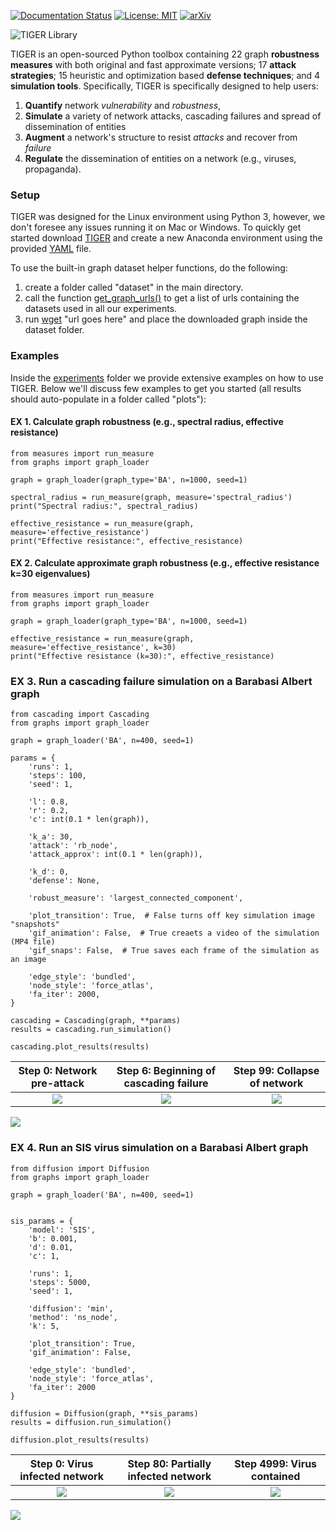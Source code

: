 [![Documentation Status](https://readthedocs.org/projects/graph-tiger/badge/?version=latest)](https://graph-tiger.readthedocs.io/en/latest/?badge=latest)
[![License: MIT](https://img.shields.io/badge/License-MIT-yellow.svg)](https://opensource.org/licenses/MIT)
[![arXiv](https://img.shields.io/badge/arXiv-2006.05648-<COLOR>.svg)](https://arxiv.org/pdf/2006.05648.pdf)


![TIGER Library](images/TIGER.jpg)

TIGER is an open-sourced Python toolbox containing 22 graph **robustness measures** with both original and fast 
approximate versions; 17 **attack strategies**; 15 heuristic and optimization based **defense techniques**; and 4 **simulation tools**.
Specifically, TIGER is specifically designed to help users:

1. **Quantify** network *vulnerability* and *robustness*, 
2. **Simulate** a variety of network attacks, cascading failures and spread of dissemination of entities
3. **Augment** a network's structure to resist *attacks* and recover from *failure* 
4. **Regulate** the dissemination of entities on a network (e.g., viruses, propaganda). 


### Setup
TIGER was designed for the Linux environment using Python 3, however, we don't foresee any issues running
it on Mac or Windows. 
To quickly get started download [TIGER](https://github.com/safreita1/TIGER.git) and create a new Anaconda environment using the provided 
[YAML](environment.yml) file.

To use the built-in graph dataset helper functions, do the following:
1. create a folder called "dataset" in the main directory.
2. call the function [get_graph_urls()](graphs.py) to get a list of urls containing the datasets used in all our
experiments.
3. run [wget](https://www.gnu.org/software/wget/) "url goes here" and place the downloaded graph inside the dataset folder.


### Examples
Inside the [experiments](experiments) folder we provide extensive examples on how to use TIGER.
Below we'll discuss few examples to get you started (all results should auto-populate in a folder called "plots"):


#### EX 1. Calculate graph robustness (e.g., spectral radius, effective resistance)
    from measures import run_measure
    from graphs import graph_loader
    
    graph = graph_loader(graph_type='BA', n=1000, seed=1)
    
    spectral_radius = run_measure(graph, measure='spectral_radius')
    print("Spectral radius:", spectral_radius)
    
    effective_resistance = run_measure(graph, measure='effective_resistance')
    print("Effective resistance:", effective_resistance)
        
        
#### EX 2. Calculate approximate graph robustness (e.g., effective resistance k=30 eigenvalues)
    from measures import run_measure
    from graphs import graph_loader
    
    graph = graph_loader(graph_type='BA', n=1000, seed=1)
    
    effective_resistance = run_measure(graph, measure='effective_resistance', k=30)
    print("Effective resistance (k=30):", effective_resistance)
    

### EX 3. Run a cascading failure simulation on a Barabasi Albert graph
    from cascading import Cascading
    from graphs import graph_loader
    
    graph = graph_loader('BA', n=400, seed=1)
    
    params = {
        'runs': 1,
        'steps': 100,
        'seed': 1,

        'l': 0.8,
        'r': 0.2,
        'c': int(0.1 * len(graph)),
    
        'k_a': 30,
        'attack': 'rb_node',
        'attack_approx': int(0.1 * len(graph)),
    
        'k_d': 0,
        'defense': None,
    
        'robust_measure': 'largest_connected_component',
    
        'plot_transition': True,  # False turns off key simulation image "snapshots"
        'gif_animation': False,  # True creaets a video of the simulation (MP4 file)
        'gif_snaps': False,  # True saves each frame of the simulation as an image
    
        'edge_style': 'bundled',
        'node_style': 'force_atlas',
        'fa_iter': 2000,
    }
    
    cascading = Cascading(graph, **params)
    results = cascading.run_simulation()
    
    cascading.plot_results(results)
    
Step 0: Network pre-attack | Step 6: Beginning of cascading failure | Step 99: Collapse of network
:-------------------------:|:-------------------------:|:-------------------------:
![](images/Cascading:step=0,l=0.8,r=0.2,k_a=30,attack=rb_node,k_d=0,defense=None.jpg)  |  ![](images/Cascading:step=6,l=0.8,r=0.2,k_a=30,attack=rb_node,k_d=0,defense=None.jpg)  |  ![](images/Cascading:step=99,l=0.8,r=0.2,k_a=30,attack=rb_node,k_d=0,defense=None.jpg)
    
    
![](images/Cascading:step=100,l=0.8,r=0.2,k_a=30,attack=rb_node,k_d=0,defense=None_results.jpg)
    
### EX 4. Run an SIS virus simulation on a Barabasi Albert graph
    from diffusion import Diffusion
    from graphs import graph_loader
    
    graph = graph_loader('BA', n=400, seed=1)
    
    
    sis_params = {
        'model': 'SIS',
        'b': 0.001,
        'd': 0.01,
        'c': 1,
    
        'runs': 1,
        'steps': 5000,
        'seed': 1,
    
        'diffusion': 'min',
        'method': 'ns_node',
        'k': 5,
    
        'plot_transition': True,
        'gif_animation': False,
    
        'edge_style': 'bundled',
        'node_style': 'force_atlas',
        'fa_iter': 2000
    }
    
    diffusion = Diffusion(graph, **sis_params)
    results = diffusion.run_simulation()
    
    diffusion.plot_results(results)
    
    
Step 0: Virus infected network |Step 80: Partially infected network | Step 4999: Virus contained
:-------------------------:|:-------------------------:|:-------------------------:
![](images/SIS_epidemic:step=0,diffusion=min,method=ns_node,k=5.jpg)  |![](images/SIS_epidemic:step=80,diffusion=min,method=ns_node,k=5.jpg)  |  ![](images/SIS_epidemic:step=4999,diffusion=min,method=ns_node,k=5.jpg)

![](images/SIS_epidemic:step=5000,diffusion=min,method=ns_node,k=5_results.jpg)
